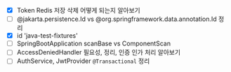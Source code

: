 - [x] Token Redis 저장 삭제 어떻게 되는지 알아보기
- [ ] @jakarta.persistence.Id vs @org.springframework.data.annotation.Id 정리
- [x] id 'java-test-fixtures'
- [ ] SpringBootApplication scanBase vs ComponentScan
- [ ] AccessDeniedHandler 필요성, 정리, 인증 인가 처리 알아보기
- [ ] AuthService, JwtProvider `@Transactional` 정리
